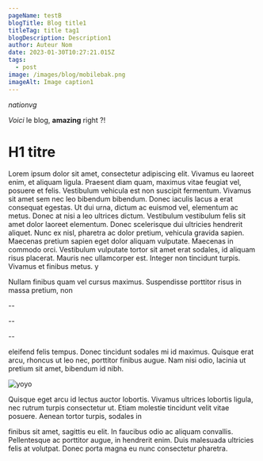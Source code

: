 ```yaml
---
pageName: testB
blogTitle: Blog title1
titleTag: title tag1
blogDescription: Description1
author: Auteur Nom
date: 2023-01-30T10:27:21.015Z
tags:
  - post
image: /images/blog/mobilebak.png
imageAlt: Image caption1
---
```

*n﻿ationvg*

*V﻿oici* le blog, **amazing** right ?!

# H﻿1 titre

<!--StartFragment-->

Lorem ipsum dolor sit amet, consectetur adipiscing elit. Vivamus eu laoreet enim, et aliquam ligula. Praesent diam quam, maximus vitae feugiat vel, posuere et felis. Vestibulum vehicula est non suscipit fermentum. Vivamus sit amet sem nec leo bibendum bibendum. Donec iaculis lacus a erat consequat egestas. Ut dui urna, dictum ac euismod vel, elementum ac metus. Donec at nisi a leo ultrices dictum. Vestibulum vestibulum felis sit amet dolor laoreet elementum. Donec scelerisque dui ultricies hendrerit aliquet. Nunc ex nisl, pharetra ac dolor pretium, vehicula gravida sapien. Maecenas pretium sapien eget dolor aliquam vulputate. Maecenas in commodo orci. Vestibulum vulputate tortor sit amet erat sodales, id aliquam risus placerat. Mauris nec ullamcorper est. Integer non tincidunt turpis. Vivamus et finibus metus.
y﻿
<!--EndFragment-->

<!--StartFragment-->

Nullam finibus quam vel cursus maximus. Suspendisse porttitor risus in massa pretium, non 

\-﻿-

\-﻿-

-﻿-

eleifend felis tempus. Donec tincidunt sodales mi id maximus. Quisque erat arcu, rhoncus ut leo nec, porttitor finibus augue. Nam nisi odio, lacinia ut pretium sit amet, bibendum id nibh. 

![](/images/blog/mobilebak.png "yoyo")

Quisque eget arcu id lectus auctor lobortis. Vivamus ultrices lobortis ligula, nec rutrum turpis consectetur ut. Etiam molestie tincidunt velit vitae posuere. Aenean tortor turpis, sodales in 

finibus sit amet, sagittis eu elit. In faucibus odio ac aliquam convallis. Pellentesque ac porttitor augue, in hendrerit enim. Duis malesuada ultricies felis at volutpat. Donec porta magna eu nunc consectetur pharetra.

<!--EndFragment-->